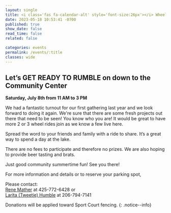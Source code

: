 ```yaml
---
layout: single
title: <i class='fas fa-calendar-alt' style='font-size:26px'></i> Wheels at the Lake
date: 2023-05-18 10:53:41 -0700
published: true
show_date: false
read_time: false
related: false

categories: events
permalink: /events/:title
classes: wide
---
```

## Let’s GET READY TO RUMBLE on down to the Community Center

**Saturday, July 8th from 11 AM to 3 PM**

We had a fantastic turnout for our first gathering last year and we look forward to doing
it again. We're sure that there are some fresh projects out there that need to be seen! You
know who you are! It would be great to have more 2 or 3 wheel rides join as we know a
few live here.

Spread the word to your friends and family with a ride to share. It’s a great
way to spend a day at the lake.

There are no fees to participate and therefore no prizes.
We are also hoping to provide beer tasting and brats.

Just good community summertime fun! See you there!

For more information and details or to reserve your parking spot,

Please contact:<br>
[Rene Mather](mailto:) at 425-772-6428 or<br>
[Larita (Tweetie) Humble](mailto:larita_humble@frontier.com) at 206-794-7141

Donations will be applied toward Sport Court fencing.
{: .notice--info}
